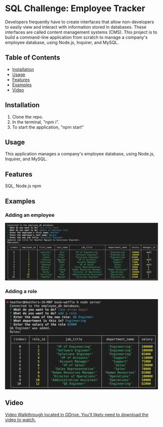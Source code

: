 # SQL Challenge: Employee Tracker
Developers frequently have to create interfaces that allow non-developers to easily view and interact with information stored in databases. These interfaces are called content management systems (CMS). This project is to build a command-line application from scratch to manage a company's employee database, using Node.js, Inquirer, and MySQL.

## Table of Contents
- [Installation](#installation)
- [Usage](#usage)
- [Features](#features)
- [Examples](#examples)
- [Video](#video)

## Installation
1. Clone the repo. 
2. In the terminal, "npm i". 
3. To start the application, "npm start"

## Usage
This application manages a company's employee database, using Node.js, Inquirer, and MySQL.

## Features
SQL, Node.js npm

## Examples
### Adding an employee
![adding an employee](assets/addEmployee.png)
### Adding a role
![adding a new role](assets/addRole.png)

## Video
[Video Walkthrough located in GDrive. You'll likely need to download the video to watch.](https://drive.google.com/file/d/1tyaLlyqOsWTKmw786_AgOylTjqCzMGdJ/view?usp=share_link)
